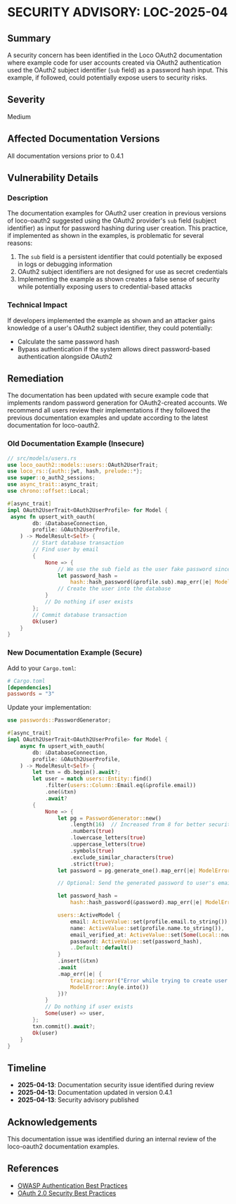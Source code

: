 # SECURITY ADVISORY: LOC-2025-04

## Summary

A security concern has been identified in the Loco OAuth2 documentation where example code for user accounts created via OAuth2 authentication used the OAuth2 subject identifier (`sub` field) as a password hash input. This example, if followed, could potentially expose users to security risks.

## Severity

Medium

## Affected Documentation Versions

All documentation versions prior to 0.4.1

## Vulnerability Details

### Description

The documentation examples for OAuth2 user creation in previous versions of loco-oauth2 suggested using the OAuth2 provider's `sub` field (subject identifier) as input for password hashing during user creation. This practice, if implemented as shown in the examples, is problematic for several reasons:

1. The `sub` field is a persistent identifier that could potentially be exposed in logs or debugging information
2. OAuth2 subject identifiers are not designed for use as secret credentials
3. Implementing the example as shown creates a false sense of security while potentially exposing users to credential-based attacks

### Technical Impact

If developers implemented the example as shown and an attacker gains knowledge of a user's OAuth2 subject identifier, they could potentially:

-   Calculate the same password hash
-   Bypass authentication if the system allows direct password-based authentication alongside OAuth2

## Remediation

The documentation has been updated with secure example code that implements random password generation for OAuth2-created accounts. We recommend all users review their implementations if they followed the previous documentation examples and update according to the latest documentation for loco-oauth2.

### Old Documentation Example (Insecure)

```rust
// src/models/users.rs
use loco_oauth2::models::users::OAuth2UserTrait;
use loco_rs::{auth::jwt, hash, prelude::*};
use super::o_auth2_sessions;
use async_trait::async_trait;
use chrono::offset::Local;

#[async_trait]
impl OAuth2UserTrait<OAuth2UserProfile> for Model {
 async fn upsert_with_oauth(
        db: &DatabaseConnection,
        profile: &OAuth2UserProfile,
    ) -> ModelResult<Self> {
        // Start database transaction
        // Find user by email
        {
            None => {
                // We use the sub field as the user fake password since sub is unique
                let password_hash =
                    hash::hash_password(&profile.sub).map_err(|e| ModelError::Any(e.into()))?;
                // Create the user into the database
            }
            // Do nothing if user exists
        };
        // Commit database transaction
        Ok(user)
    }
}
```

### New Documentation Example (Secure)

Add to your `Cargo.toml`:

```toml
# Cargo.toml
[dependencies]
passwords = "3"
```

Update your implementation:

```rust
use passwords::PasswordGenerator;

#[async_trait]
impl OAuth2UserTrait<OAuth2UserProfile> for Model {
    async fn upsert_with_oauth(
        db: &DatabaseConnection,
        profile: &OAuth2UserProfile,
    ) -> ModelResult<Self> {
        let txn = db.begin().await?;
        let user = match users::Entity::find()
            .filter(users::Column::Email.eq(&profile.email))
            .one(&txn)
            .await?
        {
            None => {
                let pg = PasswordGenerator::new()
                    .length(16)  // Increased from 8 for better security
                    .numbers(true)
                    .lowercase_letters(true)
                    .uppercase_letters(true)
                    .symbols(true)
                    .exclude_similar_characters(true)
                    .strict(true);
                let password = pg.generate_one().map_err(|e| ModelError::Any(e.into()))?;

                // Optional: Send the generated password to user's email for initial login

                let password_hash =
                    hash::hash_password(&password).map_err(|e| ModelError::Any(e.into()))?;

                users::ActiveModel {
                    email: ActiveValue::set(profile.email.to_string()),
                    name: ActiveValue::set(profile.name.to_string()),
                    email_verified_at: ActiveValue::set(Some(Local::now().into())),
                    password: ActiveValue::set(password_hash),
                    ..Default::default()
                }
                .insert(&txn)
                .await
                .map_err(|e| {
                    tracing::error!("Error while trying to create user: {e}");
                    ModelError::Any(e.into())
                })?
            }
            // Do nothing if user exists
            Some(user) => user,
        };
        txn.commit().await?;
        Ok(user)
    }
}
```

## Timeline

-   **2025-04-13**: Documentation security issue identified during review
-   **2025-04-13**: Documentation updated in version 0.4.1
-   **2025-04-13**: Security advisory published

## Acknowledgements

This documentation issue was identified during an internal review of the loco-oauth2 documentation examples.

## References

-   [OWASP Authentication Best Practices](https://cheatsheetseries.owasp.org/cheatsheets/Authentication_Cheat_Sheet.html)
-   [OAuth 2.0 Security Best Practices](https://oauth.net/2/oauth-best-practice/)
